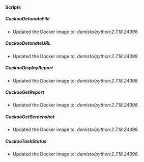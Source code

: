 
#### Scripts
##### CuckooDetonateFile
- Updated the Docker image to: *demisto/python:2.7.18.24398*.
##### CuckooDetonateURL
- Updated the Docker image to: *demisto/python:2.7.18.24398*.
##### CuckooDisplayReport
- Updated the Docker image to: *demisto/python:2.7.18.24398*.
##### CuckooGetReport
- Updated the Docker image to: *demisto/python:2.7.18.24398*.
##### CuckooGetScreenshot
- Updated the Docker image to: *demisto/python:2.7.18.24398*.
##### CuckooTaskStatus
- Updated the Docker image to: *demisto/python:2.7.18.24398*.